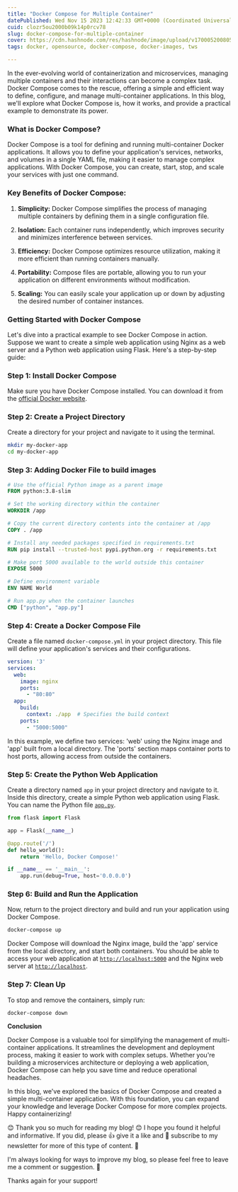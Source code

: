 ```yaml
---
title: "Docker Compose for Multiple Container"
datePublished: Wed Nov 15 2023 12:42:33 GMT+0000 (Coordinated Universal Time)
cuid: clozr5ou2000b09k14p0rcv78
slug: docker-compose-for-multiple-container
cover: https://cdn.hashnode.com/res/hashnode/image/upload/v1700052008056/1252b799-4d29-4ecc-af4d-33094a0853e6.png
tags: docker, opensource, docker-compose, docker-images, tws

---
```


In the ever-evolving world of containerization and microservices, managing multiple containers and their interactions can become a complex task. Docker Compose comes to the rescue, offering a simple and efficient way to define, configure, and manage multi-container applications. In this blog, we'll explore what Docker Compose is, how it works, and provide a practical example to demonstrate its power.

### **What is Docker Compose?**

Docker Compose is a tool for defining and running multi-container Docker applications. It allows you to define your application's services, networks, and volumes in a single YAML file, making it easier to manage complex applications. With Docker Compose, you can create, start, stop, and scale your services with just one command.

### **Key Benefits of Docker Compose:**

1. **Simplicity:** Docker Compose simplifies the process of managing multiple containers by defining them in a single configuration file.
    
2. **Isolation:** Each container runs independently, which improves security and minimizes interference between services.
    
3. **Efficiency:** Docker Compose optimizes resource utilization, making it more efficient than running containers manually.
    
4. **Portability:** Compose files are portable, allowing you to run your application on different environments without modification.
    
5. **Scaling:** You can easily scale your application up or down by adjusting the desired number of container instances.
    

### **Getting Started with Docker Compose**

Let's dive into a practical example to see Docker Compose in action. Suppose we want to create a simple web application using Nginx as a web server and a Python web application using Flask. Here's a step-by-step guide:

### **Step 1: Install Docker Compose**

Make sure you have Docker Compose installed. You can download it from the [official Docker website](https://docs.docker.com/compose/install/).

### **Step 2: Create a Project Directory**

Create a directory for your project and navigate to it using the terminal.

```bash
mkdir my-docker-app
cd my-docker-app
```

### Step 3: Adding Docker File to build images

```dockerfile
# Use the official Python image as a parent image
FROM python:3.8-slim

# Set the working directory within the container
WORKDIR /app

# Copy the current directory contents into the container at /app
COPY . /app

# Install any needed packages specified in requirements.txt
RUN pip install --trusted-host pypi.python.org -r requirements.txt

# Make port 5000 available to the world outside this container
EXPOSE 5000

# Define environment variable
ENV NAME World

# Run app.py when the container launches
CMD ["python", "app.py"]
```

### **Step 4: Create a Docker Compose File**

Create a file named `docker-compose.yml` in your project directory. This file will define your application's services and their configurations.

```yaml
version: '3'
services:
  web:
    image: nginx
    ports:
      - "80:80"
  app:
    build:
      context: ./app  # Specifies the build context
    ports:
      - "5000:5000"
```

In this example, we define two services: 'web' using the Nginx image and 'app' built from a local directory. The 'ports' section maps container ports to host ports, allowing access from outside the containers.

### **Step 5: Create the Python Web Application**

Create a directory named `app` in your project directory and navigate to it. Inside this directory, create a simple Python web application using Flask. You can name the Python file [`app.py`](https://docs.docker.com/compose/install/).

```python
from flask import Flask

app = Flask(__name__)

@app.route('/')
def hello_world():
    return 'Hello, Docker Compose!'

if __name__ == '__main__':
    app.run(debug=True, host='0.0.0.0')
```

### **Step 6: Build and Run the Application**

Now, return to the project directory and build and run your application using Docker Compose.

```bash
docker-compose up
```

Docker Compose will download the Nginx image, build the 'app' service from the local directory, and start both containers. You should be able to access your web application at [`http://localhost:5000`](https://docs.docker.com/compose/install/) and the Nginx web server at [`http://localhost`](https://docs.docker.com/compose/install/).

### **Step 7: Clean Up**

To stop and remove the containers, simply run:

```bash
docker-compose down
```

**Conclusion**

Docker Compose is a valuable tool for simplifying the management of multi-container applications. It streamlines the development and deployment process, making it easier to work with complex setups. Whether you're building a microservices architecture or deploying a web application, Docker Compose can help you save time and reduce operational headaches.

In this blog, we've explored the basics of Docker Compose and created a simple multi-container application. With this foundation, you can expand your knowledge and leverage Docker Compose for more complex projects. Happy containerizing!

😊 Thank you so much for reading my blog! 😊 I hope you found it helpful and informative. If you did, please 👍 give it a like and 💌 subscribe to my newsletter for more of this type of content. 💌

I'm always looking for ways to improve my blog, so please feel free to leave me a comment or suggestion. 💬

Thanks again for your support!